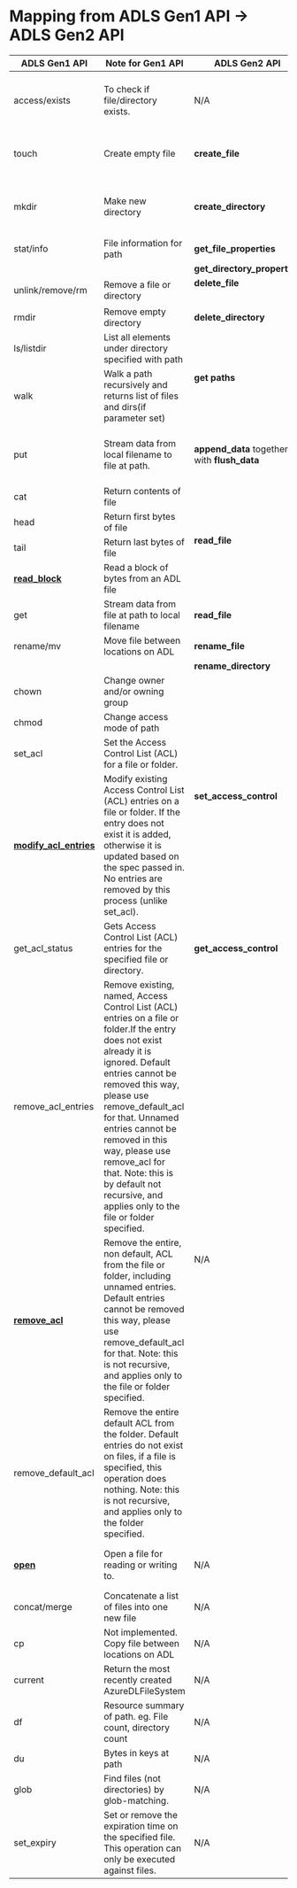 <h1>Mapping from ADLS Gen1 API -> ADLS Gen2 API</h1>
<table>
<thead>
<tr>
<th>ADLS Gen1 API</th>
<th>Note for Gen1 API</th>
<th>ADLS Gen2 API</th>
<th>Note for API Mapping</th>
</tr>
</thead>
<tbody>
<tr>
<td>access/exists</td>
<td>To check if file/directory exists.</td>
<td>N/A</td>
<td>User can use Gen2 API: <strong>create_file(if_non_match=&#39;*&#39;)<strong> or </strong>create_directory(if_non_match=&#39;*&#39;)</strong> so that the operation will fail on exist.</td>
</tr>
<tr>
<td>touch</td>
<td>Create empty file</td>
<td><strong>create_file</strong></td>
<td>The API has the same main purpose for Gen1 and Gen2. However Gen2 <strong>create_file</strong> api could accept more parameters along with creation.</td>
</tr>
<tr>
<td>mkdir</td>
<td>Make new directory</td>
<td><strong>create_directory</strong></td>
<td>The API has the same main purpose for Gen1 and Gen2. However Gen2 <strong>create_directory</strong> api could accept more parameters along with creation.</td>
</tr>
<tr>
<td>stat/info</td>
<td>File information for path</td>
<td><strong>get_file_properties</strong></td>
<td rowspan="2">The Gen1 api is split into two separate ones in ADLS Gen2.</td>
</tr>
<tr>
<td></td>
<td></td>
<td><strong>get_directory_properties</strong></td>
</tr>
<tr>
<td rowspan="2">unlink/remove/rm</td>
<td rowspan="2">Remove a file or directory</td>
<td><strong>delete_file</strong></td>
<td rowspan="2">The Gen1 api is split into two separate ones in ADLS Gen2.</td>
</tr>
<tr>
<td></td>
<td></td>
<td><strong>delete_directory</strong></td>
</tr>
<tr>
<td>rmdir</td>
<td>Remove empty directory</td>
<td><strong>delete_directory</strong></td>
<td>Delete directory</td>
</tr>
<tr>
<td>ls/listdir</td>
<td>List all elements under directory specified with path</td>
<td rowspan="2"><strong>get paths</strong></td>
<td><strong>get_paths(recursive=False)</strong> is equal to <strong>ls/listdir</strong></td>
</tr>
<tr>
<td>walk</td>
<td>Walk a path recursively and returns list of files and dirs(if parameter set)</td>
<td><strong>get_paths()</strong> or <strong>get_paths(recursive=True)</strong> is equal to <strong>walk</strong>. <strong>recursive</strong> is <strong>True</strong> by default.</td>
</tr>
<tr>
<td>put</td>
<td>Stream data from local filename to file at path.</td>
<td><strong>append_data</strong> together with <strong>flush_data</strong></td>
<td><strong>append_data</strong> should be followed by <strong>flush_data</strong> , then the data is actually write into the file. <strong>append_data</strong> is just to stage the data, not actually write the data into file.</td>
</tr>
<tr>
<td>cat</td>
<td>Return contents of file</td>
<td rowspan="4"><strong>read_file</strong></td>
<td rowspan="4">Put the expected range parameters in Gen2 api will achieve the same function of the 4 Gen1 APIs.</td>
</tr>
<tr>
<td>head</td>
<td>Return first bytes of file</td>
</tr>
<tr>
<td>tail</td>
<td>Return last bytes of file</td>
</tr>
<tr>
<td><a href="https://docs.microsoft.com/en-us/python/api/azure-datalake-store/azure.datalake.store.core.azuredlfilesystem?view=azure-python#read-block-fn--offset--length--delimiter-none-"><strong>read_block</strong></a></td>
<td>Read a block of bytes from an ADL file</td>
</tr>
<tr>
<td>get</td>
<td>Stream data from file at path to local filename</td>
<td><strong>read_file</strong></td>
<td>Passing a <strong>stream</strong> parameter in <strong>read_file</strong> should do the same thing as Gen1 <strong>get</strong> api does</td>
</tr>
<tr>
<td>rename/mv</td>
<td>Move file between locations on ADL</td>
<td><strong>rename_file</strong></td>
<td rowspan="2">Currently ADLS Gen2 only support rename.Move isn&#39;t supported yet.</td>
</tr>
<tr>
<td></td>
<td></td>
<td><strong>rename_directory</strong></td>
</tr>
<tr>
<td>chown</td>
<td>Change owner and/or owning group</td>
<td rowspan="4"><strong>set_access_control</strong></td>
<td rowspan="4">Users can set owner, group, acl etc. using the same API.</td>
</tr>
<tr>
<td>chmod</td>
<td>Change access mode of path</td>
</tr>
<tr>
<td>set_acl</td>
<td>Set the Access Control List (ACL) for a file or folder.</td>
</tr>
<tr>
<td><a href="https://docs.microsoft.com/en-us/python/api/azure-datalake-store/azure.datalake.store.core.azuredlfilesystem?view=azure-python#modify-acl-entries-path--acl-spec--recursive-false--number-of-sub-process-none-"><strong>modify_acl_entries</strong></a></td>
<td>Modify existing Access Control List (ACL) entries on a file or folder. If the entry does not exist it is added, otherwise it is updated based on the spec passed in. No entries are removed by this process (unlike set_acl).</td>
</tr>
<tr>
<td>get_acl_status</td>
<td>Gets Access Control List (ACL) entries for the specified file or directory.</td>
<td><strong>get_access_control</strong></td>
<td>The result will include owner, group, acl etc.</td>
</tr>
<tr>
<td>remove_acl_entries</td>
<td>Remove existing, named, Access Control List (ACL) entries on a file or folder.If the entry does not exist already it is ignored. Default entries cannot be removed this way, please use remove_default_acl for that. Unnamed entries cannot be removed in this way, please use remove_acl for that. Note: this is by default not recursive, and applies only to the file or folder specified.</td>
<td rowspan="3">N/A</td>
<td rowspan="3">Probably users can achieve the same purpose by calling set_access_control with related parameters.</td>
</tr>
<tr>
<td><a href="https://docs.microsoft.com/en-us/python/api/azure-datalake-store/azure.datalake.store.core.azuredlfilesystem?view=azure-python#remove-acl-path-"><strong>remove_acl</strong></a></td>
<td>Remove the entire, non default, ACL from the file or folder, including unnamed entries. Default entries cannot be removed this way, please use remove_default_acl for that. Note: this is not recursive, and applies only to the file or folder specified.</td>
</tr>
<tr>
<td>remove_default_acl</td>
<td>Remove the entire default ACL from the folder. Default entries do not exist on files, if a file is specified, this operation does nothing. Note: this is not recursive, and applies only to the folder specified.</td>
</tr>
<tr>
<td><a href="https://docs.microsoft.com/en-us/python/api/azure-datalake-store/azure.datalake.store.core.azuredlfilesystem?view=azure-python#open-path--mode--rb---blocksize-33554432--delimiter-none-"><strong>open</strong></a></td>
<td>Open a file for reading or writing to.</td>
<td>N/A</td>
<td>There is no open file operation In ADLS Gen2.However users can do operations to the file directly, eg. <strong>append_data, flush_data, read_file</strong></td>
</tr>
<tr>
<td>concat/merge</td>
<td>Concatenate a list of files into one new file</td>
<td>N/A</td>
<td>N/A</td>
</tr>
<tr>
<td>cp</td>
<td>Not implemented. Copy file between locations on ADL</td>
<td>N/A</td>
<td>N/A</td>
</tr>
<tr>
<td>current</td>
<td>Return the most recently created AzureDLFileSystem</td>
<td>N/A</td>
<td>N/A</td>
</tr>
<tr>
<td>df</td>
<td>Resource summary of path. eg. File count, directory count</td>
<td>N/A</td>
<td>get_paths could be a helpful api. But user need to do further processing.</td>
</tr>
<tr>
<td>du</td>
<td>Bytes in keys at path</td>
<td>N/A</td>
<td>get_paths could be a helpful api. But user need to do further processing.</td>
</tr>
<tr>
<td>glob</td>
<td>Find files (not directories) by glob-matching.</td>
<td>N/A</td>
<td>get_paths could be a helpful api. But user need to do further processing.</td>
</tr>
<tr>
<td>set_expiry</td>
<td>Set or remove the expiration time on the specified file. This operation can only be executed against files.</td>
<td>N/A</td>
<td>N/A</td>
</tr>
</tbody>
</table>